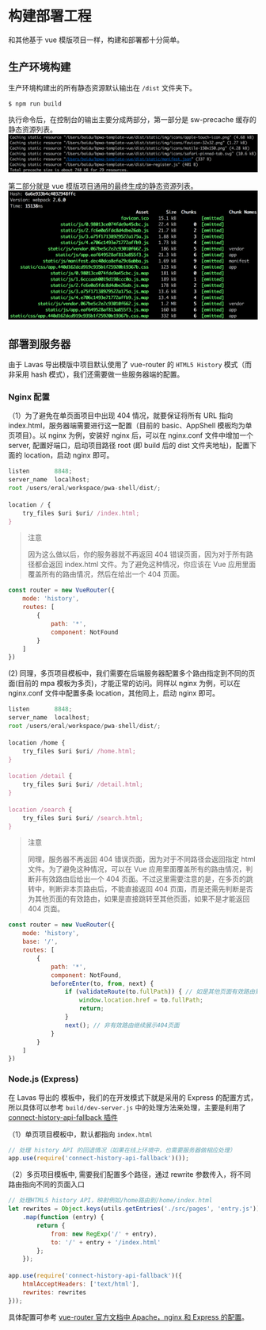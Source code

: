 # 构建部署工程

和其他基于 vue 模版项目一样，构建和部署都十分简单。

## 生产环境构建

生产环境构建出的所有静态资源默认输出在 `/dist` 文件夹下。

```npm
$ npm run build
```

执行命令后，在控制台的输出主要分成两部分，第一部分是 sw-precache 缓存的静态资源列表。
![sw-precache 缓存的静态资源列表](./images/build-output-sw.png)

第二部分就是 vue 模版项目通用的最终生成的静态资源列表。
![构建的静态资源列表](./images/build-output-assets.png)

## 部署到服务器

由于 Lavas 导出模版中项目默认使用了 vue-router 的 `HTML5 History` 模式（而非采用 hash 模式），我们还需要做一些服务器端的配置。

### Nginx 配置

（1）为了避免在单页面项目中出现 404 情况，就要保证将所有 URL 指向 index.html，服务器端需要进行这一配置（目前的 basic、AppShell 模板均为单页项目）。以 nginx 为例，安装好 nginx 后，可以在 nginx.conf 文件中增加一个 server, 配置好端口，启动项目路径 root (即 build 后的 dist 文件夹地址)，配置下面的 location，启动 nginx 即可。

```js
listen       8848;
server_name  localhost;
root /users/eral/workspace/pwa-shell/dist/;

location / {
    try_files $uri $uri/ /index.html;
}
```

> 注意
>
> 因为这么做以后，你的服务器就不再返回 404 错误页面，因为对于所有路径都会返回 index.html 文件。为了避免这种情况，你应该在 Vue 应用里面覆盖所有的路由情况，然后在给出一个 404 页面。

```js
const router = new VueRouter({
    mode: 'history',
    routes: [
        {
            path: '*',
            component: NotFound
        }
    ]
})
```

(2) 同理，多页项目模板中，我们需要在后端服务器配置多个路由指定到不同的页面(目前的 mpa 模板为多页)，才能正常的访问。同样以 nginx 为例，可以在 nginx.conf 文件中配置多条 location，其他同上，启动 nginx 即可。

```js
listen       8848;
server_name  localhost;
root /users/eral/workspace/pwa-shell/dist/;

location /home {
    try_files $uri $uri/ /home.html;
}

location /detail {
    try_files $uri $uri/ /detail.html;
}

location /search {
    try_files $uri $uri/ /search.html;
}
```

> 注意
>
> 同理，服务器不再返回 404 错误页面，因为对于不同路径会返回指定 html 文件。为了避免这种情况，可以在 Vue 应用里面覆盖所有的路由情况，判断非有效路由后给出一个 404 页面。不过这里需要注意的是，在多页的跳转中，判断非本页路由后，不能直接返回 404 页面，而是还需先判断是否为其他页面的有效路由，如果是直接跳转至其他页面，如果不是才能返回 404 页面。

```js
const router = new VueRouter({
    mode: 'history',
    base: '/',
    routes: [
        {
            path: '*',
            component: NotFound,
            beforeEnter(to, from, next) {
                if (validateRoute(to.fullPath)) { // 如是其他页面有效路由则跳转
                    window.location.href = to.fullPath;
                    return;
                }
                next(); // 非有效路由继续展示404页面
            }
        }
    ]
})
```


### Node.js (Express)

在 Lavas 导出的 模板中，我们的在开发模式下就是采用的 Express 的配置方式，所以具体可以参考 `build/dev-server.js` 中的处理方法来处理，主要是利用了 [connect-history-api-fallback 插件](https://github.com/bripkens/connect-history-api-fallback)

（1）单页项目模板中，默认都指向 `index.html`

```js
// 处理 history API 的回退情况（如果在线上环境中，也需要服务器做相应处理）
app.use(require('connect-history-api-fallback')());
```

（2）多页项目模板中, 需要我们配置多个路径，通过 rewrite 参数传入，将不同路由指向不同的页面入口

```js
// 处理HTML5 history API，映射例如/home路由到/home/index.html
let rewrites = Object.keys(utils.getEntries('./src/pages', 'entry.js'))
    .map(function (entry) {
        return {
            from: new RegExp('/' + entry),
            to: '/' + entry + '/index.html'
        };
    });

app.use(require('connect-history-api-fallback')({
    htmlAcceptHeaders: ['text/html'],
    rewrites: rewrites
}));
```

具体配置可参考 [vue-router 官方文档中 Apache，nginx 和 Express 的配置](https://router.vuejs.org/zh-cn/essentials/history-mode.html)。

